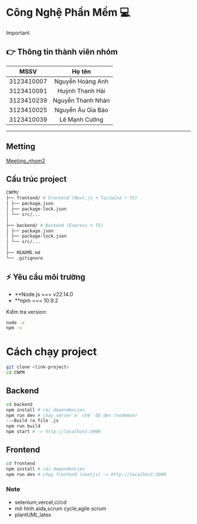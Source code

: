 # Công Nghệ Phần Mềm :computer:

> [!IMPORTANT]
>
> ## :point_right: Thông tin thành viên nhóm
>
> |    MSSV    |      Họ tên       |
> | :--------: | :---------------: |
> | 3123410007 | Nguyễn Hoàng Anh  |
> | 3123410091 |  Huỳnh Thanh Hải  |
> | 3123410239 | Nguyễn Thanh Nhàn |
> | 3123410025 | Nguyễn Âu Gia Bảo |
> | 3123410039 |   Lê Mạnh Cường   |

---

## Metting

[Meeting_nhom2](https://docs.google.com/document/d/1lQykKHJ-ZNztgOThJkBnfzYeF6E_ISaT/edit)

## Cấu trúc project

```bash
CNPM/
├── frontend/ # Frontend (Next.js + Tailwind + TS)
│ ├── package.json
│ ├── package-lock.json
│ └── src/...
│
├── backend/ # Backend (Express + TS)
│ ├── package.json
│ ├── package-lock.json
│ └── src/...
│
├── README.md
└── .gitignore
```

## ⚡ Yêu cầu môi trường

- \*\*Node.js === v22.14.0
- \*\*npm === 10.9.2

Kiểm tra version:

```bash
node -v
npm -v
```

# Cách chạy project

```bash
git clone <link-project>
cd CNPM
```

## Backend

```bash
cd backend
npm install # cài dependencies
npm run dev # chạy server ở chế độ dev (nodemon)
---Build ra file .js
npm run build
npm start # -> http://localhost:5000
```

## Frontend

```bash
cd frontend
npm install # cài dependencies
npm run dev # chạy frontend (nextjs) -> http://localhost:3000
```

### Note

- selenium,vercel,ci/cd
- mô hình aida,scrum cycle,agile scrum
- plantUML,latex
